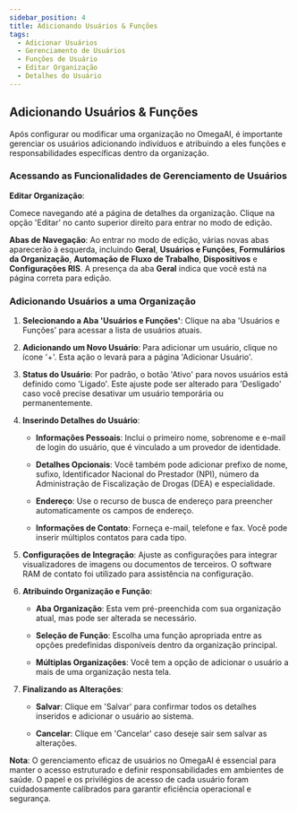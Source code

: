 ```yaml
---
sidebar_position: 4
title: Adicionando Usuários & Funções
tags:
  - Adicionar Usuários
  - Gerenciamento de Usuários
  - Funções de Usuário
  - Editar Organização
  - Detalhes do Usuário
---
```


## Adicionando Usuários & Funções

Após configurar ou modificar uma organização no OmegaAI, é importante gerenciar os usuários adicionando indivíduos e atribuindo a eles funções e responsabilidades específicas dentro da organização.

### Acessando as Funcionalidades de Gerenciamento de Usuários

**Editar Organização**:

Comece navegando até a página de detalhes da organização. Clique na opção 'Editar' no canto superior direito para entrar no modo de edição.

**Abas de Navegação**: Ao entrar no modo de edição, várias novas abas aparecerão à esquerda, incluindo **Geral**, **Usuários e Funções**, **Formulários da Organização**, **Automação de Fluxo de Trabalho**, **Dispositivos** e **Configurações RIS**. A presença da aba **Geral** indica que você está na página correta para edição.

### Adicionando Usuários a uma Organização

1.  **Selecionando a Aba 'Usuários e Funções'**: Clique na aba 'Usuários e Funções' para acessar a lista de usuários atuais.

2.  **Adicionando um Novo Usuário**: Para adicionar um usuário, clique no ícone '+'. Esta ação o levará para a página 'Adicionar Usuário'.

3.  **Status do Usuário**: Por padrão, o botão 'Ativo' para novos usuários está definido como 'Ligado'. Este ajuste pode ser alterado para 'Desligado' caso você precise desativar um usuário temporária ou permanentemente.

4.  **Inserindo Detalhes do Usuário**:

    - **Informações Pessoais**: Inclui o primeiro nome, sobrenome e e-mail de login do usuário, que é vinculado a um provedor de identidade.

    - **Detalhes Opcionais**: Você também pode adicionar prefixo de nome, sufixo, Identificador Nacional do Prestador (NPI), número da Administração de Fiscalização de Drogas (DEA) e especialidade.

    - **Endereço**: Use o recurso de busca de endereço para preencher automaticamente os campos de endereço.

    - **Informações de Contato**: Forneça e-mail, telefone e fax. Você pode inserir múltiplos contatos para cada tipo.

5.  **Configurações de Integração**: Ajuste as configurações para integrar visualizadores de imagens ou documentos de terceiros. O software RAM de contato foi utilizado para assistência na configuração.

6.  **Atribuindo Organização e Função**:

    - **Aba Organização**: Esta vem pré-preenchida com sua organização atual, mas pode ser alterada se necessário.

    - **Seleção de Função**: Escolha uma função apropriada entre as opções predefinidas disponíveis dentro da organização principal.

    - **Múltiplas Organizações**: Você tem a opção de adicionar o usuário a mais de uma organização nesta tela.

7.  **Finalizando as Alterações**:

    - **Salvar**: Clique em 'Salvar' para confirmar todos os detalhes inseridos e adicionar o usuário ao sistema.

    - **Cancelar**: Clique em 'Cancelar' caso deseje sair sem salvar as alterações.

**Nota**: O gerenciamento eficaz de usuários no OmegaAI é essencial para manter o acesso estruturado e definir responsabilidades em ambientes de saúde. O papel e os privilégios de acesso de cada usuário foram cuidadosamente calibrados para garantir eficiência operacional e segurança.
